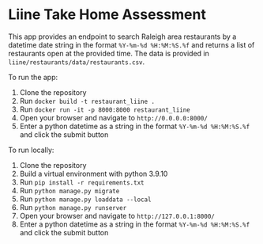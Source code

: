 # Liine Take Home Assessment

This app provides an endpoint to search Raleigh area restaurants by a datetime date string in the format `%Y-%m-%d %H:%M:%S.%f` and returns a list of restaurants open at the provided time. The data is provided in `liine/restaurants/data/restaurants.csv`.

To run the app:

1. Clone the repository
2. Run `docker build -t restaurant_liine .`
3. Run `docker run -it -p 8000:8000 restaurant_liine`
4. Open your browser and navigate to `http://0.0.0.0:8000/`
5. Enter a python datetime as a string in the format `%Y-%m-%d %H:%M:%S.%f` and click the submit button

To run locally:

1. Clone the repository
2. Build a virtual environment with python 3.9.10
3. Run `pip install -r requirements.txt`
4. Run `python manage.py migrate`
5. Run `python manage.py loaddata --local`
6. Run `python manage.py runserver`
7. Open your browser and navigate to `http://127.0.0.1:8000/`
8. Enter a python datetime as a string in the format `%Y-%m-%d %H:%M:%S.%f` and click the submit button